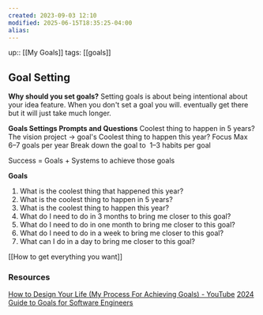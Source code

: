 ```yaml
---
created: 2023-09-03 12:10
modified: 2025-06-15T18:35:25-04:00
alias: 
---
```

up::  [[My Goals]]
tags: [[goals]]

## Goal Setting

**Why should you set goals?**
Setting goals is about being intentional about your idea feature. When you don't set a goal you will. eventually get there but it will just take much longer.

**Goals Settings Prompts and Questions**
Coolest thing to happen in 5 years?
The vision project -> goal's
Coolest thing to happen this year?
Focus Max 6–7 goals per year
Break down the goal to 
1–3 habits per goal

Success = Goals + Systems to achieve those goals

**Goals**
1. What is the coolest thing that happened this year?
2. What is the coolest thing to happen in 5 years?
3. What is the coolest thing to happen this year?
4. What do I need to do in 3 months to bring me closer to this goal?
5. What do I need to do in one month to bring me closer to this goal?
6. What do I need to do in a week to bring me closer to this goal?
7. What can I do in a day to bring me closer to this goal?


[[How to get everything you want]]

### Resources
[How to Design Your Life (My Process For Achieving Goals) - YouTube](https://www.youtube.com/watch?v=Czru2CuWyxQ)
[2024 Guide to Goals for Software Engineers](https://careercutler.substack.com/p/2024-guide-to-goals-for-software)
